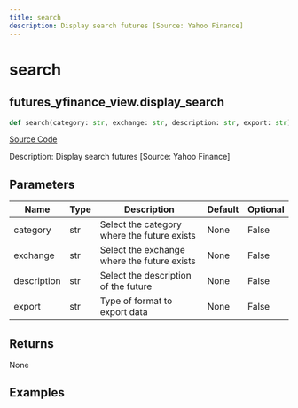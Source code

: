 ```yaml
---
title: search
description: Display search futures [Source: Yahoo Finance]
---
```

# search

## futures_yfinance_view.display_search

```python
def search(category: str, exchange: str, description: str, export: str) -> None:
```
[Source Code](https://github.com/OpenBB-finance/OpenBBTerminal/tree/main/openbb_terminal/futures/yfinance_view.py#L28)

Description: Display search futures [Source: Yahoo Finance]

## Parameters

| Name | Type | Description | Default | Optional |
| ---- | ---- | ----------- | ------- | -------- |
| category | str | Select the category where the future exists | None | False |
| exchange | str | Select the exchange where the future exists | None | False |
| description | str | Select the description of the future | None | False |
| export | str | Type of format to export data | None | False |

## Returns

None

## Examples

